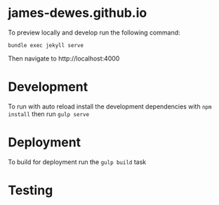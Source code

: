 # james-dewes.github.io

To preview locally and develop run the following command:

```bundle exec jekyll serve```

Then navigate to http://localhost:4000

# Development

To run with auto reload install the development dependencies with
```npm install``` then run ```gulp serve```

# Deployment
To build for deployment run the ```gulp build``` task

# Testing